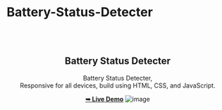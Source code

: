 # Battery-Status-Detecter
<div align="center">

  <br />
  <br />

  <h2 align="center">Battery Status Detecter</h2>

 Battery Status Detecter, <br />Responsive for all devices, build using HTML, CSS, and JavaScript.

  <a href="https://avinash-jr.github.io/Battery-Status-Detecter/"><strong>➥ Live Demo</strong></a>
  ![image](https://github.com/user-attachments/assets/c95b1a4a-5aba-4d8c-af6d-96c81634d188)


</div>

<br />
